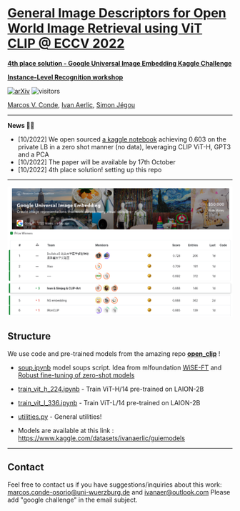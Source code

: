 # [General Image Descriptors for Open World Image Retrieval using ViT CLIP @ ECCV 2022](https://ilr-workshop.github.io/ECCVW2022/)

**[4th place solution - Google Universal Image Embedding Kaggle Challenge](https://www.kaggle.com/competitions/google-universal-image-embedding)**

**[Instance-Level Recognition workshop](https://ilr-workshop.github.io/ECCVW2022/)**


[![arXiv](https://img.shields.io/badge/arXiv-Paper-<COLOR>.svg)](https://arxiv.org/abs/2210.11141)
![visitors](https://visitor-badge.glitch.me/badge?page_id=IvanAer/G-Universal-CLIP)

[Marcos V. Conde](https://scholar.google.com/citations?user=NtB1kjYAAAAJ&hl=en), [Ivan Aerlic](https://www.kaggle.com/ivanaerlic), [Simon Jégou](https://www.kaggle.com/simjeg)

------------------

**News 🚀🚀**
- [10/2022] We open sourced [a kaggle notebook](https://www.kaggle.com/code/simjeg/guie-a-zero-shot-solution) achieving 0.603 on the private LB in a zero shot manner (no data), leveraging CLIP ViT-H, GPT3 and a PCA 
- [10/2022] The paper will be available by 17th October
- [10/2022] 4th place solution! setting up this repo

------------------

<img src="media/guie-lb.png " alt="guie lb" width="600" border="0">

## Structure

We use code and pre-trained models from the amazing repo **[open_clip](https://github.com/mlfoundations/open_clip)** !

- [soup.ipynb](/soup.ipynb) model soups script. Idea from mlfoundation [WiSE-FT](https://github.com/mlfoundations/wise-ft) and [Robust fine-tuning of zero-shot models](https://arxiv.org/abs/2109.01903)

- [train_vit_h_224.ipynb](train_vit_h_224.ipynb) - Train ViT-H/14 pre-trained on LAION-2B

- [train_vit_l_336.ipynb](train_vit_l_336.ipynb) - Train ViT-L/14 pre-trained on LAION-2B

- [utilities.py](utilities.py) - General utilities!

- Models are available at this link : https://www.kaggle.com/datasets/ivanaerlic/guiemodels

------------------

## Contact

Feel free to contact us if you have suggestions/inquiries about this work: [marcos.conde-osorio@uni-wuerzburg.de](mailto:marcos.conde-osorio@uni-wuerzburg.de)  and [ivanaer@outlook.com](mailto:ivanaer@outlook.com) Please add "google challenge" in the email subject.
